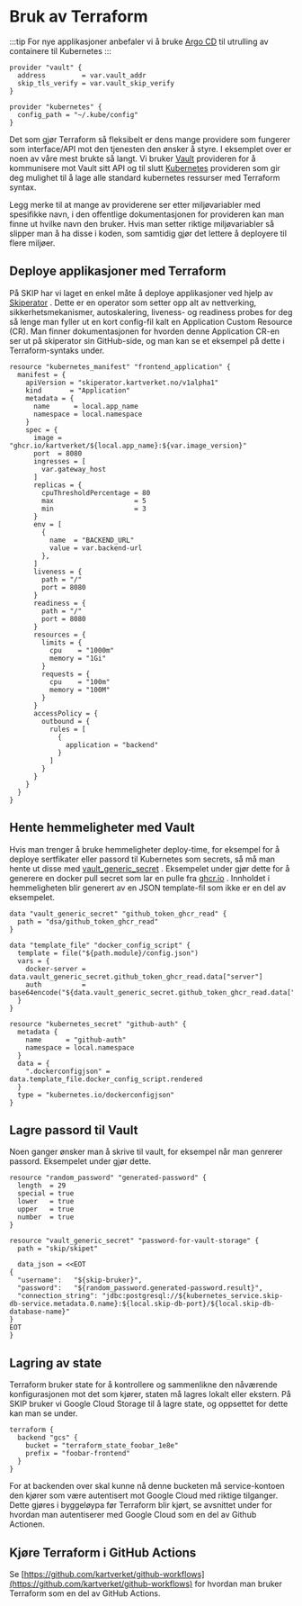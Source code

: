 # Bruk av Terraform

:::tip
For nye applikasjoner anbefaler vi å bruke [Argo CD](../09-argo-cd/index.md) til utrulling av containere til Kubernetes
:::

```hcl
provider "vault" {
  address         = var.vault_addr
  skip_tls_verify = var.vault_skip_verify
}

provider "kubernetes" {
  config_path = "~/.kube/config"
}
```

Det som gjør Terraform så fleksibelt er dens mange providere som fungerer som interface/API mot den tjenesten den ønsker å styre. I eksemplet over er noen av våre mest brukte så langt. Vi bruker [Vault](https://registry.terraform.io/providers/hashicorp/vault/latest/docs) provideren for å kommunisere mot Vault sitt API og til slutt [Kubernetes](https://registry.terraform.io/providers/hashicorp/kubernetes/latest/docs) provideren som gir deg mulighet til å lage alle standard kubernetes ressurser med Terraform syntax.

Legg merke til at mange av providerene ser etter miljøvariabler med spesifikke navn, i den offentlige dokumentasjonen for provideren kan man finne ut hvilke navn den bruker. Hvis man setter riktige miljøvariabler så slipper man å ha disse i koden, som samtidig gjør det lettere å deployere til flere miljøer.

## Deploye applikasjoner med Terraform

På SKIP har vi laget en enkel måte å deploye applikasjoner ved hjelp av [Skiperator](https://github.com/kartverket/skiperator-poc) . Dette er en operator som setter opp alt av nettverking, sikkerhetsmekanismer, autoskalering, liveness- og readiness probes for deg så lenge man fyller ut en kort config-fil kalt en Application Custom Resource (CR). Man finner dokumentasjonen for hvorden denne Application CR-en ser ut på skiperator sin GitHub-side, og man kan se et eksempel på dette i Terraform-syntaks under.

```hcl
resource "kubernetes_manifest" "frontend_application" {
  manifest = {
    apiVersion = "skiperator.kartverket.no/v1alpha1"
    kind       = "Application"
    metadata = {
      name      = local.app_name
      namespace = local.namespace
    }
    spec = {
      image = "ghcr.io/kartverket/${local.app_name}:${var.image_version}"
      port  = 8080
      ingresses = [
        var.gateway_host
      ]
      replicas = {
        cpuThresholdPercentage = 80
        max                    = 5
        min                    = 3
      }
      env = [
        {
          name  = "BACKEND_URL"
          value = var.backend-url
        },
      ]
      liveness = {
        path = "/"
        port = 8080
      }
      readiness = {
        path = "/"
        port = 8080
      }
      resources = {
        limits = {
          cpu    = "1000m"
          memory = "1Gi"
        }
        requests = {
          cpu    = "100m"
          memory = "100M"
        }
      }
      accessPolicy = {
        outbound = {
          rules = [
            {
              application = "backend"
            }
          ]
        }
      }
    }
  }
}
```

## Hente hemmeligheter med Vault

Hvis man trenger å bruke hemmeligheter deploy-time, for eksempel for å deploye sertfikater eller passord til Kubernetes som secrets, så må man hente ut disse med [vault_generic_secret](https://registry.terraform.io/providers/hashicorp/vault/latest/docs/data-sources/generic_secret) . Eksempelet under gjør dette for å generere en docker pull secret som lar en pulle fra [ghcr.io](http://ghcr.io/) . Innholdet i hemmeligheten blir generert av en JSON template-fil som ikke er en del av eksempelet.

```hcl
data "vault_generic_secret" "github_token_ghcr_read" {
  path = "dsa/github_token_ghcr_read"
}

data "template_file" "docker_config_script" {
  template = file("${path.module}/config.json")
  vars = {
    docker-server = data.vault_generic_secret.github_token_ghcr_read.data["server"]
    auth          = base64encode("${data.vault_generic_secret.github_token_ghcr_read.data["username"]}:${data.vault_generic_secret.github_token_ghcr_read.data["token"]}")
  }
}

resource "kubernetes_secret" "github-auth" {
  metadata {
    name      = "github-auth"
    namespace = local.namespace
  }
  data = {
    ".dockerconfigjson" = data.template_file.docker_config_script.rendered
  }
  type = "kubernetes.io/dockerconfigjson"
}

```

## Lagre passord til Vault

Noen ganger ønsker man å skrive til vault, for eksempel når man genrerer passord. Eksempelet under gjør dette.

```hcl
resource "random_password" "generated-password" {
  length  = 29
  special = true
  lower   = true
  upper   = true
  number  = true
}

resource "vault_generic_secret" "password-for-vault-storage" {
  path = "skip/skipet"

  data_json = <<EOT
{
  "username":   "${skip-bruker}",
  "password":   "${random_password.generated-password.result}",
  "connection_string": "jdbc:postgresql://${kubernetes_service.skip-db-service.metadata.0.name}:${local.skip-db-port}/${local.skip-db-database-name}"
}
EOT
}
```

## Lagring av state

Terraform bruker state for å kontrollere og sammenlikne den nåværende konfigurasjonen mot det som kjører, staten må lagres lokalt eller ekstern. På SKIP bruker vi Google Cloud Storage til å lagre state, og oppsettet for dette kan man se under.

```hcl
terraform {
  backend "gcs" {
    bucket = "terraform_state_foobar_1e8e"
    prefix = "foobar-frontend"
  }
}
```

For at backenden over skal kunne nå denne bucketen må service-kontoen den kjører som være autentisert mot Google Cloud med riktige tilganger. Dette gjøres i byggeløypa før Terraform blir kjørt, se avsnittet under for hvordan man autentiserer med Google Cloud som en del av Github Actionen.

## Kjøre Terraform i GitHub Actions

Se [https://github.com/kartverket/github-workflows](https://github.com/kartverket/github-workflows) for hvordan man bruker Terraform som en del av GitHub Actions.
